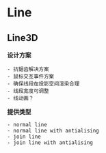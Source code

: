 
# Line

## Line3D

**设计方案**

    - 抗锯齿解决方案
    - 鼠标交互事件方案
    - 确保线段在投影空间渲染合理
    - 线段宽度可调整
    - 线动画？

**提供类型**

    - normal line
    - normal line with antialising
    - join line
    - join line with antialising